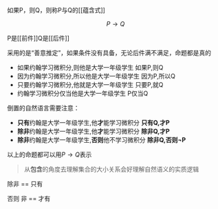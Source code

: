 如果P，则Q，则称P与Q的[[蕴含式]]

$$
P\to Q
$$

P是[[前件]]Q是[[后件]]

采用的是“善意推定”，如果条件没有具备，无论后件满不满足，命题都是真的

- 如果约翰学习微积分,则他是大学一年级学生    如果P,则Q
- 因为约翰学习微积分,所以他是大学一年级学生    因为P,所以Q
- 只要约翰学习微积分,他就是大学一年级学生    只要P,就Q
- 约翰学习微积分仅当他是大学一年级学生    P仅当Q

倒置的自然语言需要注意：

- **只有**约翰是大学一年级学生,他**才**能学习微积分    **只有Q,才P**
- **除非**约翰是大学一年级学生,他**才**能学习微积分    **除非Q,才P**
- **除非**约翰是大学一年级学生,**否则**他不学习微积分    **除非Q,否则$\neg$P**

以上的命题都可以用$P \to Q$表示

>从**包含**的角度去理解集合的大小关系会好理解自然语义的实质逻辑

除非 == 只有 

否则 非 == 才有

